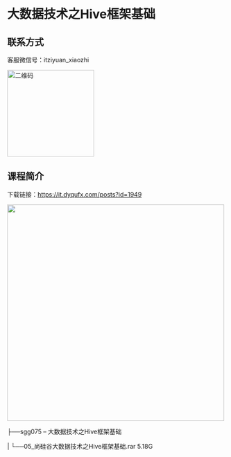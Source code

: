 # 大数据技术之Hive框架基础

## 联系方式

客服微信号：itziyuan_xiaozhi

<img src="https://ziyuanyun.oss-cn-guangzhou.aliyuncs.com/common/20240614073449/666b82192834a.jpg" width="200" height="200" alt="二维码">

## 课程简介

下载链接：https://it.dyqufx.com/posts?id=1949

<img src="https://ziyuanyun.oss-cn-guangzhou.aliyuncs.com/yun/20240515183612/6644901c2744e.jpg" width="500" alt="">

  ├──sgg075 &#8211; 大数据技术之Hive框架基础

 | └──05_尚硅谷大数据技术之Hive框架基础.rar 5.18G

  